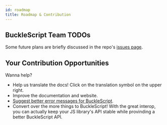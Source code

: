 ```yaml
---
id: roadmap
title: Roadmap & Contribution
---
```


## BuckleScript Team TODOs

Some future plans are briefly discussed in the repo's [issues page](https://github.com/bucklescript/bucklescript/issues).

## Your Contribution Opportunities

Wanna help?

- Help us translate the docs! Click on the translation symbol on the upper right.
- Improve the documentation and website.
- [Suggest better error messages for BuckleScript](https://github.com/reasonml-community/error-message-improvement/issues).
- Convert over the more things to BuckleScript! With the great interop, you can actually keep your JS library's API stable while provinding a better BuckleScript API.
